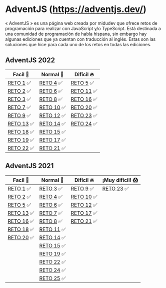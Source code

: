 # AdventJS (https://adventjs.dev/)
« AdventJS » es una página web creada por midudev que ofrece retos de programación para realizar con JavaScript y/o TypeScript. Está destinada a una comunidad de programación de habla hispana, sin embargo hay algunas ediciones que ya cuentan con traducción al inglés. Estas son las soluciones que hice para cada uno de los retos en todas las ediciones.

## AdventJS 2022
|Facil :seedling:|Normal :raised_hands:|Difícil :fire:|
|---|---|---|
|[RETO 1](https://adventjs.dev/es/challenges/2022/1) :white_check_mark:|[RETO 4](https://adventjs.dev/es/challenges/2022/4) :white_check_mark:|[RETO 5](https://adventjs.dev/es/challenges/2022/5) :white_check_mark:|
|[RETO 2](https://adventjs.dev/es/challenges/2022/2) :white_check_mark:|[RETO 6](https://adventjs.dev/es/challenges/2022/6) :white_check_mark:|[RETO 11](https://adventjs.dev/es/challenges/2022/11) :white_check_mark:|
|[RETO 3](https://adventjs.dev/es/challenges/2022/3) :white_check_mark:|[RETO 8](https://adventjs.dev/es/challenges/2022/8) :white_check_mark:|[RETO 16](https://adventjs.dev/es/challenges/2022/16) :white_check_mark:|
|[RETO 7](https://adventjs.dev/es/challenges/2022/7) :white_check_mark:|[RETO 10](https://adventjs.dev/es/challenges/2022/10) :white_check_mark:|[RETO 20](https://adventjs.dev/es/challenges/2022/20) :white_check_mark:|
|[RETO 9](https://adventjs.dev/es/challenges/2022/9) :white_check_mark:|[RETO 12](https://adventjs.dev/es/challenges/2022/12) :white_check_mark:|[RETO 23](https://adventjs.dev/es/challenges/2022/23) :white_check_mark:|
|[RETO 13](https://adventjs.dev/es/challenges/2022/13) :white_check_mark:|[RETO 14](https://adventjs.dev/es/challenges/2022/14) :white_check_mark:|[RETO 24](https://adventjs.dev/es/challenges/2022/24) :white_check_mark:|
|[RETO 18](https://adventjs.dev/es/challenges/2022/18) :white_check_mark:|[RETO 15](https://adventjs.dev/es/challenges/2022/15) :white_check_mark:||
|[RETO 19](https://adventjs.dev/es/challenges/2022/19) :white_check_mark:|[RETO 17](https://adventjs.dev/es/challenges/2022/17) :white_check_mark:||
|[RETO 22](https://adventjs.dev/es/challenges/2022/22) :white_check_mark:|[RETO 21](https://adventjs.dev/es/challenges/2022/21) :white_check_mark:||

## AdventJS 2021

|Facil :seedling:|Normal :raised_hands:|Difícil :fire:|¡Muy difícil! :scream:|
|---|---|---|---|
|[RETO 1](https://adventjs.dev/challenges/01) :white_check_mark:|[RETO 3](https://adventjs.dev/challenges/03) :white_check_mark:|[RETO 9](https://adventjs.dev/challenges/09) :white_check_mark:|[RETO 23](https://adventjs.dev/challenges/23) :white_check_mark:|
|[RETO 2](https://adventjs.dev/challenges/02) :white_check_mark:|[RETO 4](https://adventjs.dev/challenges/04) :white_check_mark:|[RETO 10](https://adventjs.dev/challenges/10) :white_check_mark:||
|[RETO 5](https://adventjs.dev/challenges/05) :white_check_mark:|[RETO 6](https://adventjs.dev/challenges/06) :white_check_mark:|[RETO 12](https://adventjs.dev/challenges/12) :white_check_mark:||
|[RETO 13](https://adventjs.dev/challenges/13) :white_check_mark:|[RETO 7](https://adventjs.dev/challenges/07) :white_check_mark:|[RETO 17](https://adventjs.dev/challenges/17) :white_check_mark:||
|[RETO 16](https://adventjs.dev/challenges/16) :white_check_mark:|[RETO 8](https://adventjs.dev/challenges/08) :white_check_mark:|[RETO 21](https://adventjs.dev/challenges/21) :white_check_mark:||
|[RETO 18](https://adventjs.dev/challenges/18) :white_check_mark:|[RETO 11](https://adventjs.dev/challenges/11) :white_check_mark:|||
|[RETO 20](https://adventjs.dev/challenges/20) :white_check_mark:|[RETO 14](https://adventjs.dev/challenges/14) :white_check_mark:|||
||[RETO 15](https://adventjs.dev/challenges/15) :white_check_mark:|||
||[RETO 19](https://adventjs.dev/challenges/19) :white_check_mark:|||
||[RETO 22](https://adventjs.dev/challenges/22) :white_check_mark:|||
||[RETO 24](https://adventjs.dev/challenges/24) :white_check_mark:|||
||[RETO 25](https://adventjs.dev/challenges/25) :white_check_mark:|||
